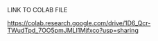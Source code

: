 LINK TO COLAB FILE 

https://colab.research.google.com/drive/1D6_Qcr-TWudTpd_7OO5pmJMLI1Mjfxco?usp=sharing

